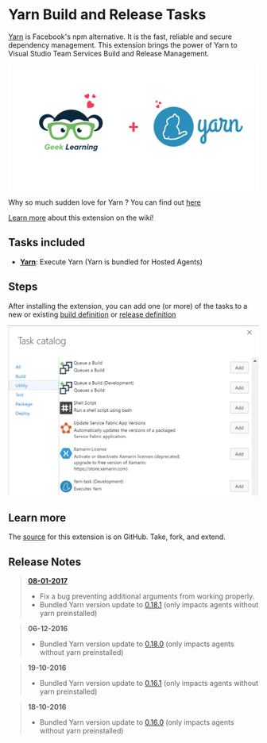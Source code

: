 # Yarn Build and Release Tasks

[Yarn](https://yarnpkg.com/) is Facebook's npm alternative. It is the fast, reliable and secure dependency management. 
This extension brings the power of Yarn to Visual Studio Team Services Build and Release Management.

![GeekLearning Loves Yarn](Screenshots/GeekLearningLovesYarn.png)

Why so much sudden love for Yarn ? You can find out [here](http://geeklearning.io/npm-install-drives-you-crazy-yarn-and-chill) 

[Learn more](https://github.com/geeklearningio/gl-vsts-tasks-yarn/wiki) about this extension on the wiki!

## Tasks included

* **[Yarn](https://github.com/geeklearningio/gl-vsts-tasks-yarn/wiki/Yarn)**: Execute Yarn (Yarn is bundled for Hosted Agents)

## Steps

After installing the extension, you can add one (or more) of the tasks to a new or existing [build definition](https://www.visualstudio.com/en-us/docs/build/define/create) or [release definition](https://www.visualstudio.com/en-us/docs/release/author-release-definition/more-release-definition)

![add-task](Screenshots/Add-Tasks.png)

## Learn more

The [source](https://github.com/geeklearningio/gl-vsts-tasks-yarn) for this extension is on GitHub. Take, fork, and extend.

## Release Notes

> [**08-01-2017**](https://github.com/geeklearningio/gl-vsts-tasks-yarn/releases/tag/0.3.0)
> - Fix a bug preventing additional arguments from working properly.
> - Bundled Yarn version update to [0.18.1](https://github.com/yarnpkg/yarn/releases/tag/v0.18.1) (only impacts agents without yarn preinstalled)

> **06-12-2016**
> - Bundled Yarn version update to [0.18.0](https://github.com/yarnpkg/yarn/releases/tag/v0.18.0) (only impacts agents without yarn preinstalled)

> **19-10-2016**
> - Bundled Yarn version update to [0.16.1](https://github.com/yarnpkg/yarn/releases/tag/v0.16.1) (only impacts agents without yarn preinstalled)

> **18-10-2016**
> - Bundled Yarn version update to [0.16.0](https://github.com/yarnpkg/yarn/releases/tag/v0.16.0) (only impacts agents without yarn preinstalled)
